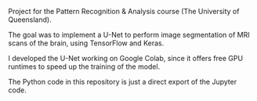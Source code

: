 Project for the Pattern Recognition & Analysis course (The University of Queensland).

The goal was to implement a U-Net to perform image segmentation of MRI scans of the brain, using TensorFlow and Keras.

I developed the U-Net working on Google Colab, since it offers free GPU runtimes to speed up the training of the model.

The Python code in this repository is just a direct export of the Jupyter code.
